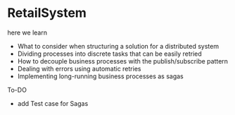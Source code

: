 # RetailSystem

here we learn
- What to consider when structuring a solution for a distributed system
- Dividing processes into discrete tasks that can be easily retried
- How to decouple business processes with the publish/subscribe pattern
- Dealing with errors using automatic retries
- Implementing long-running business processes as sagas

To-DO
- add Test case for Sagas
